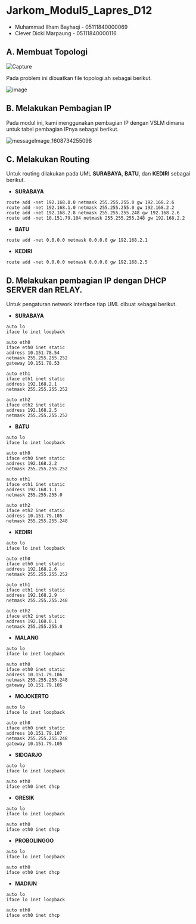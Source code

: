 # Jarkom_Modul5_Lapres_D12
- Muhammad Ilham Bayhaqi - 05111840000069
- Clever Dicki Marpaung - 05111840000116

## A. Membuat Topologi

![Capture](https://user-images.githubusercontent.com/57692117/103269615-c7e75900-49e8-11eb-9eba-43d7c726af8b.JPG)

Pada problem ini dibuatkan file topologi.sh sebagai berikut.

![image](https://user-images.githubusercontent.com/57692117/103269970-8b682d00-49e9-11eb-94ad-78b8f7a3369c.png)

## B. Melakukan Pembagian IP
Pada modul ini, kami menggunakan pembagian IP dengan VSLM dimana untuk tabel pembagian IPnya sebagai berikut.

![messageImage_1608734255098](https://user-images.githubusercontent.com/57692117/103269431-6f17c080-49e8-11eb-9df0-e589b96d3779.jpg)

## C. Melakukan Routing

Untuk routing dilakukan pada UML **SURABAYA**, **BATU**, dan **KEDIRI** sebagai berikut.

- **SURABAYA**
```
route add -net 192.168.0.0 netmask 255.255.255.0 gw 192.168.2.6
route add -net 192.168.1.0 netmask 255.255.255.0 gw 192.168.2.2
route add -net 192.168.2.8 netmask 255.255.255.248 gw 192.168.2.6
route add -net 10.151.79.104 netmask 255.255.255.248 gw 192.168.2.2
```

- **BATU**
```
route add -net 0.0.0.0 netmask 0.0.0.0 gw 192.168.2.1
```

- **KEDIRI**
```
route add -net 0.0.0.0 netmask 0.0.0.0 gw 192.168.2.5
```
## D. Melakukan pembagian IP dengan DHCP SERVER dan RELAY.

Untuk pengaturan network interface tiap UML dibuat sebagai berikut.

- **SURABAYA**
```
auto lo
iface lo inet loopback

auto eth0
iface eth0 inet static
address 10.151.78.54
netmask 255.255.255.252
gateway 10.151.78.53

auto eth1
iface eth1 inet static
address 192.168.2.1
netmask 255.255.255.252

auto eth2
iface eth2 inet static
address 192.168.2.5
netmask 255.255.255.252
```
- **BATU**
```
auto lo
iface lo inet loopback

auto eth0
iface eth0 inet static
address 192.168.2.2
netmask 255.255.255.252

auto eth1
iface eth1 inet static
address 192.168.1.1
netmask 255.255.255.0

auto eth2
iface eth2 inet static
address 10.151.79.105
netmask 255.255.255.248
```

- **KEDIRI**
```
auto lo
iface lo inet loopback

auto eth0
iface eth0 inet static
address 192.168.2.6
netmask 255.255.255.252

auto eth1
iface eth1 inet static
address 192.168.2.9
netmask 255.255.255.248

auto eth2
iface eth2 inet static
address 192.168.0.1
netmask 255.255.255.0
```

- **MALANG**
```
auto lo
iface lo inet loopback

auto eth0
iface eth0 inet static
address 10.151.79.106
netmask 255.255.255.248
gateway 10.151.79.105
```

- **MOJOKERTO**
```
auto lo
iface lo inet loopback

auto eth0
iface eth0 inet static
address 10.151.79.107
netmask 255.255.255.248
gateway 10.151.79.105
```

- **SIDOARJO**
```
auto lo
iface lo inet loopback

auto eth0
iface eth0 inet dhcp
```

- **GRESIK**
```
auto lo
iface lo inet loopback

auto eth0
iface eth0 inet dhcp
```

- **PROBOLINGGO**
```
auto lo
iface lo inet loopback

auto eth0
iface eth0 inet dhcp
```

- **MADIUN**
```
auto lo
iface lo inet loopback

auto eth0
iface eth0 inet dhcp
```

